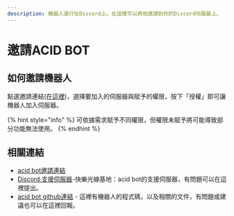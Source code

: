 ```yaml
---
description: 機器人運行在Discord上。在這裡可以將他邀請到你的Discord伺服器上。
---
```


# 邀請ACID BOT

## 如何邀請機器人

點選邀請連結([在這裡](https://discord.com/api/oauth2/authorize?client\_id=848896873414524954\&permissions=517342096638\&scope=bot%20applications.commands))，選擇要加入的伺服器與賦予的權限，按下「授權」即可讓機器人加入伺服器。

{% hint style="info" %}
可依據需求賦予不同權限，但權限未賦予將可能導致部分功能無法使用。
{% endhint %}

## 相關連結

* [acid bot邀請連結](https://discord.com/api/oauth2/authorize?client\_id=848896873414524954\&permissions=517342096638\&scope=bot%20applications.commands)
* [Discord 支援伺服器](https://discord.gg/hveXGk5Qmz)-快樂光線基地：acid bot的支援伺服器，有問題可以在這裡提出。
* [acid bot github連結](https://github.com/organic-san/acid-bot) - 這裡有機器人的程式碼，以及相關的文件，有問題或建議也可以在這裡回報。
